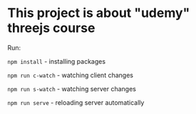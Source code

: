 # This project is about "udemy" threejs course

Run:

`npm install` - installing packages

`npm run c-watch` - watching client changes

`npm run s-watch` - watching server changes

`npm run serve` - reloading server automatically
